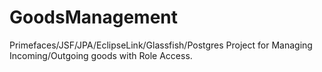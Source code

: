 # GoodsManagement

Primefaces/JSF/JPA/EclipseLink/Glassfish/Postgres Project for Managing Incoming/Outgoing goods with Role Access.
